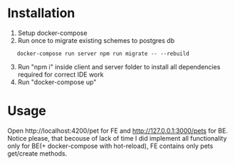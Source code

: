 # Installation

1. Setup docker-compose
2. Run once to migrate existing schemes to postgres db

```
   docker-compose run server npm run migrate -- --rebuild
```

3. Run "npm i" inside client and server folder to install all dependencies required for correct IDE work
4. Run "docker-compose up"

# Usage

Open http://localhost:4200/pet for FE and http://127.0.0.1:3000/pets for BE.
Notice please, that becouse of lack of time I did implement all functionality only for BE(+ docker-compose with hot-reload), FE contains only pets get/create methods.
